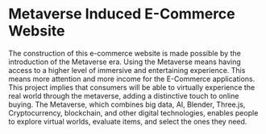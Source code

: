 ﻿# Metaverse Induced E-Commerce Website

The construction of this e-commerce website is made possible by the introduction of the Metaverse era. Using the Metaverse means having access to a higher level of immersive and entertaining experience. This means more attention and more income for the E-Commerce applications. This project implies that consumers will be able to virtually experience the real world through the metaverse, adding a distinctive touch to online buying. The Metaverse, which combines big data, AI, Blender, Three.js, Cryptocurrency, blockchain, and other digital technologies, enables people to explore virtual worlds, evaluate items, and select the ones they need.
